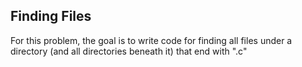## Finding Files

For this problem, the goal is to write code for finding all files under a directory (and all directories beneath it) that end with ".c"